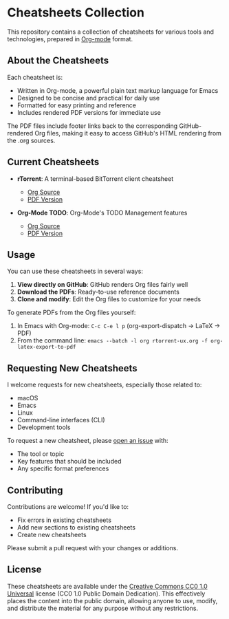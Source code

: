 # Cheatsheets Collection

This repository contains a collection of cheatsheets for various tools and technologies, prepared in [Org-mode](https://orgmode.org/) format.

## About the Cheatsheets

Each cheatsheet is:
- Written in Org-mode, a powerful plain text markup language for Emacs
- Designed to be concise and practical for daily use
- Formatted for easy printing and reference
- Includes rendered PDF versions for immediate use

The PDF files include footer links back to the corresponding GitHub-rendered Org files, making it easy to access GitHub's HTML rendering from the .org sources.

## Current Cheatsheets

- **rTorrent**: A terminal-based BitTorrent client cheatsheet
  - [Org Source](rtorrent-ux.org)
  - [PDF Version](./raw/main/rtorrent-ux.pdf)

- **Org-Mode TODO**: Org-Mode's TODO Management features
  - [Org Source](org-mode-todo.org)
  - [PDF Version](./raw/main/org-mode-todo.pdf)

## Usage

You can use these cheatsheets in several ways:

1. **View directly on GitHub**: GitHub renders Org files fairly well
2. **Download the PDFs**: Ready-to-use reference documents
3. **Clone and modify**: Edit the Org files to customize for your needs

To generate PDFs from the Org files yourself:
1. In Emacs with Org-mode: `C-c C-e l p` (org-export-dispatch → LaTeX → PDF)
2. From the command line: `emacs --batch -l org rtorrent-ux.org -f org-latex-export-to-pdf`

## Requesting New Cheatsheets

I welcome requests for new cheatsheets, especially those related to:
- macOS
- Emacs
- Linux
- Command-line interfaces (CLI)
- Development tools

To request a new cheatsheet, please [open an issue](https://github.com/smurp/cheatsheets/issues/new) with:
- The tool or topic
- Key features that should be included
- Any specific format preferences

## Contributing

Contributions are welcome! If you'd like to:
- Fix errors in existing cheatsheets
- Add new sections to existing cheatsheets
- Create new cheatsheets

Please submit a pull request with your changes or additions.

## License

These cheatsheets are available under the [Creative Commons CC0 1.0 Universal](https://creativecommons.org/publicdomain/zero/1.0/) license (CC0 1.0 Public Domain Dedication). This effectively places the content into the public domain, allowing anyone to use, modify, and distribute the material for any purpose without any restrictions.
